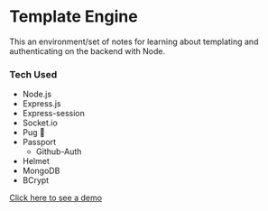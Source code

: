 # Template Engine
This an environment/set of notes for learning about templating and authenticating on the backend with Node.

### Tech Used
- Node.js
- Express.js
- Express-session
- Socket.io
- Pug 🐶
- Passport
    - Github-Auth
- Helmet
- MongoDB
- BCrypt


[Click here to see a demo](https://gravel-hydrogen.glitch.me/)